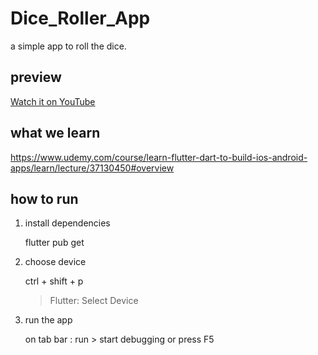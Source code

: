 # Dice_Roller_App

a simple app to roll the dice.

## preview

[Watch it on YouTube](https://www.youtube.com/watch?v=PY93zV0ZAqs)

## what we learn

https://www.udemy.com/course/learn-flutter-dart-to-build-ios-android-apps/learn/lecture/37130450#overview

## how to run

1. install dependencies

   flutter pub get

2. choose device

   ctrl + shift + p

   > Flutter: Select Device

3. run the app

   on tab bar : run > start debugging or press F5
